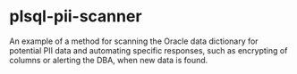 # plsql-pii-scanner
An example of a method for scanning the Oracle data dictionary for potential PII data and automating specific responses, such as encrypting of columns or alerting the DBA, when new data is found.
